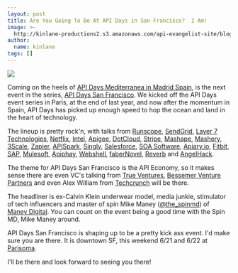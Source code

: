 ```yaml
---
layout: post
title: Are You Going To Be At API Days in San Francisco?  I Am!
image: >-
  http://kinlane-productions2.s3.amazonaws.com/api-evangelist-site/blog/api-days-san-francisco-logo.png
author:
  name: kinlane
tags: []
---
```

[![](https://s3.amazonaws.com/kinlane-productions2/events/api-days-san-francisco/api-days-san-francisco-logo.png)](http://sf.apidays.io/)

Coming on the heels of [API Days Mediterranea in Madrid Spain](/2013/06/04/apidays-mediterranea-is-a-wrap/), is the next event in the series, [API Days San Francisco](http://sf.apidays.io/). We kicked off the API Days event series in Paris, at the end of last year, and now after the momentum in Spain, API Days has picked up enough speed to hop the ocean and land in the heart of technology.

The lineup is pretty rock'n, with talks from [Runscope](http://runscope.com), [SendGrid](http://sendgrid.com), [Layer 7 Technologies](http://www.layer7tech.com/), [Netflix](http://netflix.com), [Intel](http://intel.com), [Apigee](http://apigee.com), [DotCloud](https://www.dotcloud.com/), [Stripe](http://stripe.com), [Mashape](http://mashape.com), [Mashery](http://mashery.com), [3Scale](http://3scale.net), [Zapier](http://zapier.com), [APISpark](http://apispark.com), [Singly](http://singly.com), [Salesforce](http://salesforce.com), [SOA Software](http://soa.com), [Apiary.io](http://apiary.io), [Fitbit](http://fitbit.com), [SAP](http://sap.com), [Mulesoft](http://mulesoft.com), [Apiphay](http://apiphany.com), [Webshell](http://webshell.io), [faberNovel](http://www.fabernovel.com/en/), [Reverb](http://helloreverb.com/) and [AngelHack](http://angelhack.com/).

The theme for API Days San Francisco is the API Economy, so it makes sense there are even VC's talking from [True Ventures](http://www.trueventures.com/), [Bessemer Venture Partners](https://www.bvp.com/) and even Alex William from [Techcrunch](http://techcrunch.com) will be there.

The headliner is ex-Calvin Klein underwear model, media junkie, stimulator of tech influencers and master of spin Mike Maney ([@the\_spinmd](https://twitter.com/the_spinmd)) of [Maney Digital](http://maneydigital.com/). You can count on the event being a good time with the Spin MD, Mike Maney around.

API Days San Francisco is shaping up to be a pretty kick ass event. I'd make sure you are there. It is downtown SF, this weekend 6/21 and 6/22 at [Parisoma](http://www.parisoma.com/).

I'll be there and look forward to seeing you there!